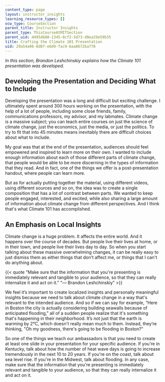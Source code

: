 ```yaml
---
content_type: page
layout: instructor_insights
learning_resource_types: []
ocw_type: CourseSection
parent_title: Instructor Insights
parent_type: ThisCourseAtMITSection
parent_uid: 4495d688-1345-8cf2-5d73-d0ea29e59b35
title: Crafting the Climate 101 Presentation
uid: 29a54a06-8d87-e6d9-fac9-baa8672ba778
---
```


_In this section, Brandon Leshchinskiy explains how the Climate 101 presentation was developed._

Developing the Presentation and Deciding What to Include
--------------------------------------------------------

Developing the presentation was a long and difficult but exciting challenge. I ultimately spent around 300 hours working on the presentation, with the help of a lot of people, including some close friends, family, communications professors, my advisor, and my labmates. Climate change is a massive subject; you can teach entire courses on just the science of climate change, just the economics, just the media, or just the politics. To try to fit that into 45 minutes means inevitably there are difficult choices about what to include.

My goal was that at the end of the presentation, audiences should feel empowered and inspired to learn more on their own. I wanted to include enough information about each of those different parts of climate change, that people would be able to be more discerning in the types of information that they read. And in fact, one of the things we offer is a post-presentation handout, where people can learn more.

But as for actually putting together the material, using different videos, using different sources and so on, the idea was to create a single composition that has a lot of contrast between parts. We wanted to keep people engaged, interested, and excited, while also sharing a large amount of information about climate change from different perspectives. And I think that's what Climate 101 has accomplished.

An Emphasis on Local Insights
-----------------------------

Climate change is a huge problem. It affects the entire world. And it happens over the course of decades. But people live their lives at home, or in their town, and people live their lives day to day. So when you start talking about these massive overwhelming changes, it can be really easy to just dismiss them as either things that don't affect me, or things that I can't do anything about.

{{< quote "Make sure that the information that you're presenting is immediately relevant and tangible to your audience, so that they can really internalize it and act on it." "— Brandon Leshchinskiy" >}}

We feel it’s important to create localized insights and personally meaningful insights because we need to talk about climate change in a way that's relevant to the intended audience. And so if we can say for example, “Here in Boston the city is actually considering building seawalls because of anticipated flooding,” all of a sudden people realize that it's something that's happening in their neighborhood. It’s not just that the earth is warming by 2°C, which doesn't really mean much to them. Instead, they’re thinking, "Oh my goodness, there's going to be flooding in Boston?"

So one of the things we teach our ambassadors is that you need to create at least one slide in your presentation for your specific audience. If you're in Kentucky, talk about how the number of heat wave days is going to increase tremendously in the next 10 to 20 years. If you're on the coast, talk about sea level rise. If you're in the Midwest, talk about flooding. In any case, make sure that the information that you're presenting is immediately relevant and tangible to your audience, so that they can really internalize it and act on it.
